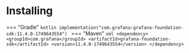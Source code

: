 # Installing

=== "Gradle"
    ```kotlin
    implementation("com.grafana:grafana-foundation-sdk:11.4.0-1749643554")
    ```
=== "Maven"
    ```xml
    <dependency>
        <groupId>com.grafana</groupId>
        <artifactId>grafana-foundation-sdk</artifactId>
        <version>11.4.0-1749643554</version>
    </dependency>
    ```
